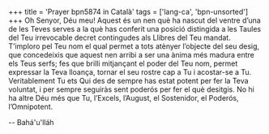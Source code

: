 +++
title = 'Prayer bpn5874 in Català'
tags = ['lang-ca', 'bpn-unsorted']
+++
Oh Senyor, Déu meu! Aquest és un nen què ha nascut del ventre d’una de les Teves serves a la què has conferit una posició distingida a les Taules del Teu irrevocable decret contingudes als Llibres del Teu mandat.
T’imploro pel Teu nom el qual permet a tots atènyer l’objecte del seu desig, que concedeixis que aquest nen arribi a ser una ànima més madura entre els Teus serfs; fes que brilli mitjançant el poder del Teu nom, permet expressar la Teva lloança, tornar el seu rostre cap a Tu i acostar-se a Tu. Veritablement Tu ets Qui des de sempre has estat potent per fer la Teva voluntat, i per sempre seguiràs sent poderós per fer el què desitgis. No hi ha altre Déu més que Tu, l’Excels, l’August, el Sostenidor, el Poderós, l’Omnipotent.

-- Bahá'u'lláh
